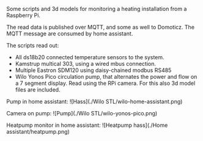 Some scripts and 3d models for monitoring a heating installation from a Raspberry Pi. 

The read data is published over MQTT, and some as well to Domoticz. The MQTT message are consumed by home assistant.

The scripts read out:
- All ds18b20 connected temperature sensors to the system. 
- Kamstrup multical 303, using a wired mbus connection.
- Multiple Eastron SDM120 using daisy-chained modbus RS485
- Wilo Yonos Pico circulation pump, that alternates the power and flow on a 7 segment display. Read using the RPi camera. For this also 3d model files are included. 

Pump in home assistant:
![Hass](./Wilo STL/wilo-home-assistant.png)

Camera on pump:
![Pump](./Wilo STL/wilo-yonos-pico.png)

Heatpump monitor in home assistant:
![Heatpump hass](./Home assistant/heatpump.png)

